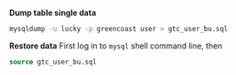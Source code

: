 **Dump table single data**
```sh
mysqldump -u lucky -p greencoast user > gtc_user_bu.sql
```

**Restore data**
First log in to `mysql` shell command line,
then
```sql
source gtc_user_bu.sql
```
